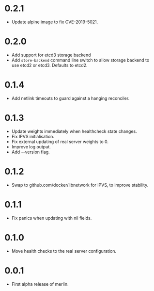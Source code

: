 # 0.2.1

* Update alpine image to fix CVE-2019-5021.
# 0.2.0

* Add support for etcd3 storage backend
* Add `store-backend` command line switch to allow storage backend to use etcd2 or etcd3. Defaults to etcd2.

# 0.1.4

* Add netlink timeouts to guard against a hanging reconciler.

# 0.1.3

* Update weights immediately when healthcheck state changes.
* Fix IPVS initialisation.
* Fix external updating of real server weights to 0.
* Improve log output.
* Add --version flag.

# 0.1.2

* Swap to github.com/docker/libnetwork for IPVS, to improve stability.

# 0.1.1

* Fix panics when updating with nil fields.

# 0.1.0

* Move health checks to the real server configuration.

# 0.0.1

* First alpha release of merlin.
